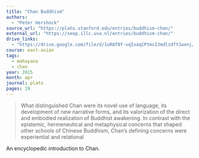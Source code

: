 ```yaml
---
title: "Chan Buddhism"
authors:
  - "Peter Hershock"
source_url: "https://plato.stanford.edu/entries/buddhism-chan/"
external_url: "https://seop.illc.uva.nl/entries/buddhism-chan/"
drive_links:
  - "https://drive.google.com/file/d/1uR8f0f-vqIxaqCPtmsIJmdlzdfYJwxnj/view?usp=drivesdk"
course: east-asian
tags:
  - mahayana
  - chan
year: 2015
month: apr
journal: plato
pages: 19
---
```


> What distinguished Chan were its novel use of language, its development of new narrative forms, and its valorization of the direct and embodied realization of Buddhist awakening.
In contrast with the epistemic, hermeneutical and metaphysical concerns that shaped other schools of Chinese Buddhism, Chan’s defining concerns were experiential and relational

An encyclopedic introduction to Chan.
